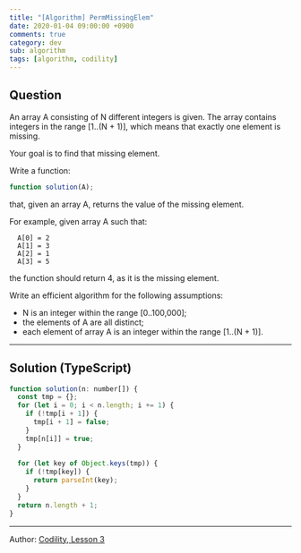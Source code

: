 ```yaml
---
title: "[Algorithm] PermMissingElem"
date: 2020-01-04 09:00:00 +0900
comments: true
category: dev
sub: algorithm
tags: [algorithm, codility]
---
```


## Question
An array A consisting of N different integers is given. The array contains integers in the range [1..(N + 1)], which means that exactly one element is missing.

Your goal is to find that missing element.

Write a function:
```js
function solution(A);
```
that, given an array A, returns the value of the missing element.

For example, given array A such that:
```
  A[0] = 2
  A[1] = 3
  A[2] = 1
  A[3] = 5
```
the function should return 4, as it is the missing element.

Write an efficient algorithm for the following assumptions:

* N is an integer within the range [0..100,000];
* the elements of A are all distinct;
* each element of array A is an integer within the range [1..(N + 1)].

---

## Solution (TypeScript)

```js
function solution(n: number[]) {
  const tmp = {};
  for (let i = 0; i < n.length; i += 1) {
    if (!tmp[i + 1]) {
      tmp[i + 1] = false;
    }
    tmp[n[i]] = true;
  }
  
  for (let key of Object.keys(tmp)) {
    if (!tmp[key]) {
      return parseInt(key);
    }
  }
  return n.length + 1;
}
```

---

Author: [Codility, Lesson 3](https://app.codility.com/programmers/lessons/3-time_complexity/perm_missing_elem/)
